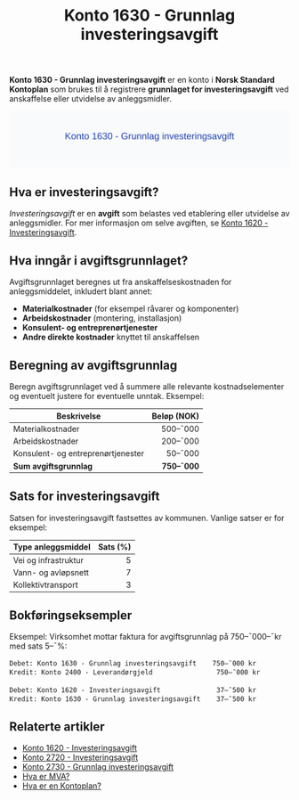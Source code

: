 ﻿---
title: "Konto 1630 - Grunnlag investeringsavgift"
seoTitle: "1630-grunnlag-investeringsavgift"
meta_description: '**Konto 1630 - Grunnlag investeringsavgift** er en konto i **Norsk Standard Kontoplan** som brukes til å registrere **grunnlaget for investeringsavgift** ved a...'
slug: 1630-grunnlag-investeringsavgift
type: blog
layout: pages/single
---

**Konto 1630 - Grunnlag investeringsavgift** er en konto i **Norsk Standard Kontoplan** som brukes til å registrere **grunnlaget for investeringsavgift** ved anskaffelse eller utvidelse av anleggsmidler.

![Illustrasjon av konto 1630 Grunnlag investeringsavgift](1630-grunnlag-investeringsavgift-image.svg)

## Hva er investeringsavgift?

*Investeringsavgift* er en **avgift** som belastes ved etablering eller utvidelse av anleggsmidler. For mer informasjon om selve avgiften, se [Konto 1620 - Investeringsavgift](/blogs/kontoplan/1620-investeringsavgift "Konto 1620 - Investeringsavgift").

## Hva inngår i avgiftsgrunnlaget?

Avgiftsgrunnlaget beregnes ut fra anskaffelseskostnaden for anleggsmiddelet, inkludert blant annet:

* **Materialkostnader** (for eksempel råvarer og komponenter)
* **Arbeidskostnader** (montering, installasjon)
* **Konsulent- og entreprenørtjenester**
* **Andre direkte kostnader** knyttet til anskaffelsen

## Beregning av avgiftsgrunnlag

Beregn avgiftsgrunnlaget ved å summere alle relevante kostnadselementer og eventuelt justere for eventuelle unntak. Eksempel:

| Beskrivelse                           | Beløp (NOK)   |
|---------------------------------------|--------------:|
| Materialkostnader                     |   500–¯000     |
| Arbeidskostnader                      |   200–¯000     |
| Konsulent- og entreprenørtjenester    |    50–¯000     |
| **Sum avgiftsgrunnlag**               | **750–¯000**   |

## Sats for investeringsavgift

Satsen for investeringsavgift fastsettes av kommunen. Vanlige satser er for eksempel:

| Type anleggsmiddel   | Sats (%)   |
|----------------------|-----------:|
| Vei og infrastruktur |      5     |
| Vann- og avløpsnett  |      7     |
| Kollektivtransport   |      3     |

## Bokføringseksempler

Eksempel: Virksomhet mottar faktura for avgiftsgrunnlag på 750–¯000–¯kr med sats 5–¯%:

```plaintext
Debet: Konto 1630 - Grunnlag investeringsavgift    750–¯000 kr
Kredit: Konto 2400 - Leverandørgjeld                750–¯000 kr

Debet: Konto 1620 - Investeringsavgift              37–¯500 kr
Kredit: Konto 1630 - Grunnlag investeringsavgift    37–¯500 kr
```

## Relaterte artikler

* [Konto 1620 - Investeringsavgift](/blogs/kontoplan/1620-investeringsavgift "Konto 1620 - Investeringsavgift")
* [Konto 2720 - Investeringsavgift](/blogs/kontoplan/2720-investeringsavgift "Konto 2720 - Investeringsavgift")
* [Konto 2730 - Grunnlag investeringsavgift](/blogs/kontoplan/2730-grunnlag-investeringsavgift "Konto 2730 - Grunnlag investeringsavgift")
* [Hva er MVA?](/blogs/regnskap/hva-er-moms-mva "Hva er MVA? MVA-regnskapsføring og merverdiavgift")
* [Hva er en Kontoplan?](/blogs/regnskap/hva-er-kontoplan "Hva er en Kontoplan? Komplett Guide til Kontoplaner i Norsk Regnskap")







